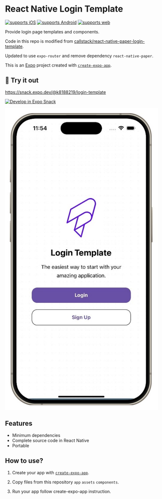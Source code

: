# React Native Login Template

[![supports iOS](https://img.shields.io/badge/iOS-999999.svg?style=flat-square&logo=APPLE&labelColor=999999&logoColor=fff)](https://github.com/expo/expo)
[![supports Android](https://img.shields.io/badge/Android-A4C639.svg?style=flat-square&logo=ANDROID&labelColor=A4C639&logoColor=fff)](https://github.com/expo/expo)
[![supports web](https://img.shields.io/badge/Web-4285F4.svg?style=flat-square&logo=GOOGLE-CHROME&labelColor=4285F4&logoColor=fff)](https://github.com/expo/expo)


Provide login page templates and components.

Code in this repo is modified from [callstack/react-native-paper-login-template](https://github.com/callstack/react-native-paper-login-template).

Updated to use `expo-router` and remove dependency `react-native-paper`.

This is an [Expo](https://expo.dev) project created with [`create-expo-app`](https://www.npmjs.com/package/create-expo-app).

## 🚀 Try it out 

https://snack.expo.dev/@k8188219/login-template

[![Develop in Expo Snack](https://img.shields.io/badge/Snack-000.svg?style=for-the-badge&logo=EXPO&labelColor=FFF&logoColor=000)](https://snack.expo.dev/@k8188219/login-template)

![homescreen](https://raw.githubusercontent.com/k8188219/react-native-login-template/main/preview/homescreen.jpg)




## Features

- Minimum dependencies
- Complete source code in React Native
- Portable


## How to use?

1. Create your app with [`create-expo-app`](https://www.npmjs.com/package/create-expo-app).

2. Copy files from this repository `app` `assets` `components`.

3. Run your app follow create-expo-app instruction.
